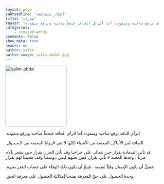 ```yaml
---
layout: page
subheadline: "أفكار متقاطعة"
title: "شذرات"
teaser: "الرأي الناقد يرفع صاحبه ومنقوده أما الرأي الحاقد فيحطّ صاحبه ويرفع منقوده"
categories:
    - crossed-words
comments: false
show_meta: true
header: no
author: salim
author-image: salim-abdal.jpg
---
```


<img src="{{ site.url }}/images/salim-abdal.jpg" alt="salim-abdal" style="width: 200px;"/>

.الرأي الناقد يرفع صاحبه ومنقوده أما الرأي الحاقد فيحطّ صاحبه ويرفع منقوده

.الثقافة تُنير الأماكن المعتمة من الأشياء لكنّها لا تنير الزوايا المعتمة من الـعـقـول

قد تأتي السعادة بقرار حين نتعالى على جراحنا وقد يأتي الحزن بقرار حين نشعر بآلام غيرنا ، وحدها المحبة لا تأتي بقرار،   فمن نحبهم ليس .بوسعنا وقف محبتنا لهم بقرار

.جميلٌ أن يكون الإنسان وفيّاً لنفسه ، قبيحٌ أن يكون ذلك الوفاء على حساب الغدر بغيره

.وحدهُ الحصول على حقّ المعرفة يمنحنا إمكانيّة الحصول على معرفة الحق
